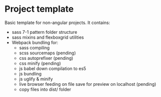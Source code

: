 # Project template

Basic template for non-angular projects. It contains:

  - sass 7-1 pattern folder structure
  - sass mixins and flexboxgrid utilities
  - Webpack bundling for:
    - sass compiling
    - scss sourcemaps (pending)
    - css autoprefixer (pending)
    - css minify (pending)
    - js babel down compilation to es5
    - js bundling
    - js uglify & minify
    - live browser feeding on file save for preview on localhost (pending)
    - copy files into dist/ folder